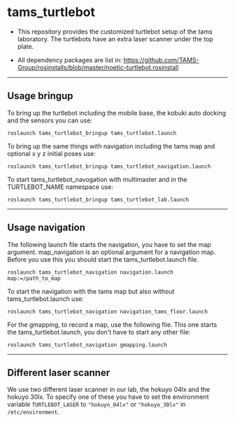 # tams_turtlebot


- This repository provides the customized turtlebot setup of the tams laboratory. The turtlebots have an extra laser scanner under the top plate.

- All dependency packages are list in: https://github.com/TAMS-Group/rosinstalls/blob/master/noetic-turtlebot.rosinstall

---

## Usage bringup

To bring up the turtlebot including the mobile base, the kobuki auto docking and the sensors you can use:

```
roslaunch tams_turtlebot_bringup tams_turtlebot.launch
```

To bring up the same things with navigation including the tams map and optional x y z initial poses use:

```
roslaunch tams_turtlebot_bringup tams_turtlebot_navigation.launch
```

To start tams_turtlebot_navogation with multimaster and in the TURTLEBOT_NAME namespace use:

```
roslaunch tams_turtlebot_bringup tams_turtlebot_lab.launch
```

---

## Usage navigation

The following launch file starts the navigation, you have to set the map argument. map_navigation is an optional argument for a navigation map. Before you use this you should start the tams_turtlebot.launch file.

```
roslaunch tams_turtlebot_navigation navigation.launch map:=/path_to_map
```

To start the navigation with the tams map but also without tams_turtlebot.launch use: 

```
roslaunch tams_turtlebot_navigation navigation_tams_floor.launch
```

For the gmapping, to record a map, use the following file. This one starts the tams_turtlebot.launch, 
you don't have to start any other file:

```
roslaunch tams_turtlebot_navigation gmapping.launch
```

---

## Different laser scanner

We use two different laser scanner in our lab, the hokuyo 04lx and the hokuyo 30lx. To specify one of these you have to set the environment variable `TURTLEBOT_LASER` to `"hokuyo_04lx"` or `"hokuyo_30lx"` in `/etc/environment`.
